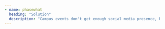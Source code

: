 ```yaml
---
- name: phasewhat
  heading: "Solution"
  description: "Campus events don't get enough social media presence, because content is spread out over so many different platforms. I conducted a questionnaire and found that event awareness is limited. With that in mind, these are our goals—"
---
```

